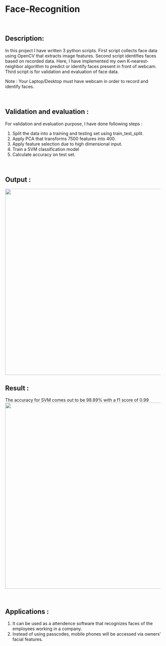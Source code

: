 # Face-Recognition
<br>

## Description:
In this project I have written 3 python scripts.
First script collects face data using OpenCV that extracts image features.
Second script identifies faces based on recorded data. Here, I have implemented my own K-nearest-neighbor algorithm to predict or identify faces present in front of webcam.
Third script is for validation and evaluation of face data.

Note : Your Laptop/Desktop must have webcam in order to record and identify faces.

<br>

## Validation and evaluation :
For validation and evaluation purpose, I have done following steps :
1. Split the data into a training and testing set using train_test_split.
2. Apply PCA that transforms 7500 features into 400.
3. Apply feature selection due to high dimensional input.
4. Train a SVM classification model
5. Calculate accuracy on test set.

<br>

## Output :
<img width = "1000" height = "600" src = "https://github.com/akshitSingh07/Face-Recognition/blob/master/Images/output.JPG" />
 
## Result : 
The accuracy for SVM comes out to be 98.89% with a f1 score of 0.99
<img width = "1000" height = "600" src = "https://github.com/akshitSingh07/Face-Recognition/blob/master/Images/accuracy.JPG" />

<br>

## Applications :
1. It can be used as a attendence software that recognizes faces of the employees working in a company.
2. Instead of using passcodes, mobile phones will be accessed via owners’ facial features.
